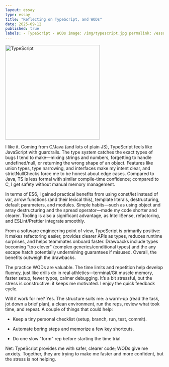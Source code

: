 ```yaml
--- 
layout: essay 
type: essay
title: "Reflecting on TypeScript, and WODs" 
date: 2025-09-12 
published: true 
labels: - TypeScript - WODs image: /img/typescript.jpg permalink: /essays/typescript.html 
--- 
```


<img src="{{ '/img/typescript.jpg' | relative_url }}" alt="TypeScript" class="img-fluid rounded float-start pe-4" style="width:300px; height:auto;" /> 

I like it. Coming from C/Java (and lots of plain JS), TypeScript feels like JavaScript with guardrails. The type system catches the exact types of bugs I tend to make—mixing strings and numbers, forgetting to handle undefined/null, or returning the wrong shape of an object. Features like union types, type narrowing, and interfaces make my intent clear, and strictNullChecks force me to be honest about edge cases. Compared to Java, TS is less formal with similar compile-time confidence; compared to C, I get safety without manual memory management.

In terms of ES6, I gained practical benefits from using const/let instead of var, arrow functions (and their lexical this), template literals, destructuring, default parameters, and modules. Simple habits—such as using object and array destructuring and the spread operator—made my code shorter and clearer. Tooling is also a significant advantage, as IntelliSense, refactoring, and ESLint/Prettier integrate smoothly.

From a software engineering point of view, TypeScript is primarily positive: it makes refactoring easier, provides clearer APIs as types, reduces runtime surprises, and helps teammates onboard faster. Drawbacks include types becoming "too clever" (complex generics/conditional types) and the any escape hatch potentially undermining guarantees if misused. Overall, the benefits outweigh the drawbacks.

The practice WODs are valuable. The time limits and repetition help develop fluency, just like drills do in real athletics—terminal/Git muscle memory, faster setup, fewer typos, calmer debugging. It’s a bit stressful, but the stress is constructive: it keeps me motivated. I enjoy the quick feedback cycle.

Will it work for me? Yes. The structure suits me: a warm-up (read the task, jot down a brief plan), a clean environment, run the reps, review what took time, and repeat. A couple of things that could help: 

- Keep a tiny personal checklist (setup, branch, run, test, commit). 

- Automate boring steps and memorize a few key shortcuts. 

- Do one slow "form" rep before starting the time trial. 

Net: TypeScript provides me with safer, clearer code; WODs give me anxiety. Together, they are trying to make me faster and more confident, but the stress is not helping.
